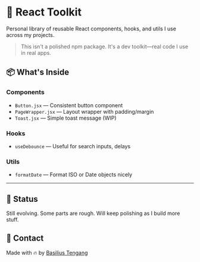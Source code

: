 # 🧰 React Toolkit

Personal library of reusable React components, hooks, and utils I use across my projects.

> This isn't a polished npm package. It's a dev toolkit—real code I use in real apps.

## 📦 What's Inside

### Components

- `Button.jsx` — Consistent button component
- `PageWrapper.jsx` — Layout wrapper with padding/margin
- `Toast.jsx` — Simple toast message (WIP)

### Hooks

- `useDebounce` — Useful for search inputs, delays

### Utils

- `formatDate` — Format ISO or Date objects nicely

---

## 🚧 Status

Still evolving. Some parts are rough. Will keep polishing as I build more stuff.

## 💬 Contact

Made with 🔥 by [Basilius Tengang](https://basiliustengang.com)
